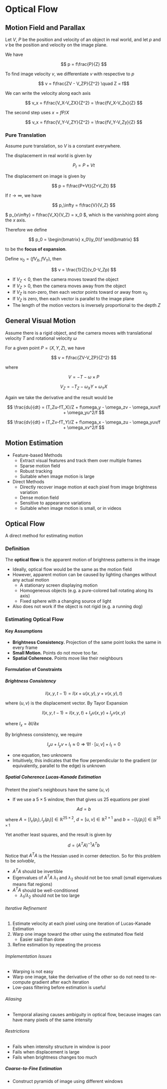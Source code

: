 # Optical Flow

## Motion Field and Parallax

Let $V$, $P$ be the position and velocity of an object in real world, and let $p$ and $v$ be the position and velocity on the image plane.

We have

$$ p = f\frac{P}{Z} $$

To find image velocity $v$, we differentiate $v$ with respective to $p$

$$ v = f\frac{ZV - V_ZP}{Z^2} \quad Z = f$$

We can write the velocity along each axis

$$ v_x = f\frac{V_X-V_ZX}{Z^2} = \frac{fV_X-V_Zx}{Z} $$

The second step uses $x = fP/X$

$$ v_x = f\frac{V_Y-V_ZY}{Z^2} = \frac{fV_Y-V_Zy}{Z} $$

### Pure Translation

Assume pure translation, so $V$ is a constant everywhere.

The displacement in real world is given by

$$ P_t = P + Vt $$

The displacement on image is given by

$$ p = f\frac{P+Vt}{Z+V_Zt} $$

If $t\to\infty$, we have

$$ p_\infty =  f\frac{V}{V_Z} $$

$ p_{x\infty} = f\frac{V_X}{V_Z} = x_0 $, which is the vanishing point along the $x$ axis.

Therefore we define

$$ p_0 = \begin{bmatrix}
    x_0\\y_0\\f
\end{bmatrix} $$

to be the **focus of expansion**.

Define $v_0 = (fV_X,fV_Y)$, then

$$ v = \frac{1}{Z}(v_0-V_Zp) $$

- If $V_Z < 0$, then the camera moves toward the object
- If $V_Z > 0$, then the camera moves away from the object
- If $V_Z$ is non-zero, then each vector points toward or away from $v_0$
- If $V_Z$ is zero, then each vector is parallel to the image plane
- The length of the motion vectors is inversely proportional to the depth $Z$

## General Visual Motion

Assume there is a rigid object, and the camera moves with translational velocity $T$ and rotational velocity $\omega$

For a given point $P = (X,Y,Z)$, we have

$$ v = f\frac{ZV-V_ZP}{Z^2} $$

where

$$ V = - T - \omega \times P $$

$$ V_Z = -T_Z - \omega_XY + \omega_YX $$

Again we take the derivative and the result would be

$$ \frac{du}{dt} = (T_Zu-fT_X)/Z + f\omega_y - \omega_zv - \omega_xuv/f + \omega_yu^2/f $$

$$ \frac{dv}{dt} = (T_Zv-fT_Y)/Z + f\omega_x - \omega_zu - \omega_yuv/f + \omega_xv^2/f $$

## Motion Estimation

- Feature-based Methods
  - Extract visual features and track them over multiple frames
  - Sparse motion field
  - Robust tracking
  - Suitable when image motion is large
- Direct Methods
  - Directly recover image motion at each pixel from image brightness variation
  - Dense motion field
  - Sensitive to appearance variations
  - Suitable when image motion is small, or in videos

## Optical Flow

A direct method for estimating motion

### Definition

The **optical flow** is the apparent motion of brightness patterns in the image

- Ideally, optical flow would be the same as the motion field
- However, apparent motion can be caused by lighting changes without any actual motion
  - A stationary screen displaying motion
  - Homogeneous objects (e.g. a pure-colored ball rotating along its axis)
  - Fixed sphere with a changing source of light
- Also does not work if the object is not rigid (e.g. a running dog)

### Estimating Optical Flow

#### Key Assumptions

- **Brightness Consistency.** Projection of the same point looks the same in every frame
- **Small Motion.** Points do not move too far.
- **Spatial Coherence.** Points move like their neighbours

#### Formulation of Constraints

##### Brightness Consistency

$$ I(x,y,t-1) = I(x+u(x,y), y+v(x,y), t) $$

where $(u,v)$ is the displacement vector. By Tayor Expansion

$$ I(x,y,t-1) = I(x,y,t) + I_xu(x,y) + I_yv(x,y) $$

where $I_x = \partial I/\partial x$

By brighness consistency, we require

$$ I_xu + I_yv + I_t \approx 0 \Rightarrow \nabla I \cdot [u,v] + I_t = 0$$

- one equation, two unknowns
- Intuitively, this indicates that the flow perpendicular to the gradient (or equivalently, parallel to the edge) is unknown

##### Spatial Coherence Lucas-Kanade Estimation

Pretent the pixel's neighbours have the same $(u,v)$

- If we use a $5\times 5$ window, then that gives us 25 equations per pixel

$$ Ad = b $$

where $A = [I_x(p_i), I_y(p_i)] \in \mathbb{R}^{25\times 2}$, $d = [u,v] \in \mathbb{R}^{2\times 1}$ and $b = -[I_t(p_i)] \in \mathbb{R}^{25 \times 1}$

Yet another least squares, and the result is given by

$$ d = (A^TA)^{-1}A^Tb $$

Notice that $A^TA$ is the Hessian used in corner detection. So for this problem to be *solvable*,

- $A^TA$ should be invertible
- Eigenvalues of $A^TA$ $\lambda_1$ and $\lambda_2$ should not be too small (small eigenvalues means flat regions)
- $A^TA$ should be well-conditioned
  - $\lambda_1 / \lambda_2$ should not be too large

###### Iterative Refinement

1. Estimate velocity at each pixel using one iteration of Lucas-Kanade Estimation
2. Warp one image toward the other using the estimated flow field
   - Easier said than done
3. Refine estimation by repeating the process

###### Implementation Issues

- Warping is not easy
- Warp one image, take the derivative of the other so do not need to re-compute gradient after each iteration
- Low-pass filtering before estimation is useful

###### Aliasing

- Temporal aliasing causes ambiguity in optical flow, because images can have many pixels of the same intensity

###### Restrictions

- Fails when intensity structure in window is poor
- Fails when displacement is large
- Fails when brightness changes too much

##### Coarse-to-Fine Estimation

- Construct pyramids of image using different windows
